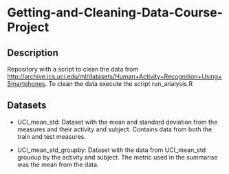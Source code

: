# Getting-and-Cleaning-Data-Course-Project

## Description

Repository with a script to clean the data from <http://archive.ics.uci.edu/ml/datasets/Human+Activity+Recognition+Using+Smartphones>.
To clean the data execute the script run_analysis.R

## Datasets

-   UCI_mean_std: Dataset with the mean and standard deviation from the measures and their activity and subject. Contains data from both the train and test measures.

-   UCI_mean_std_groupby: Dataset with the data from UCI_mean_std grououp by the activity and subject. The metric used in the summarise
was the mean from the data.
